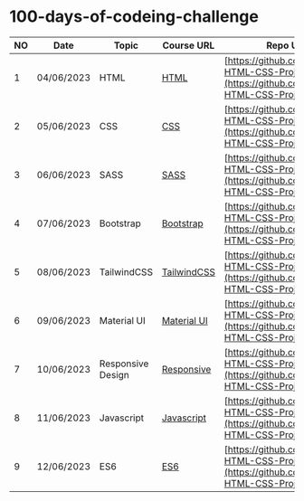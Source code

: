 # 100-days-of-codeing-challenge

NO | Date | Topic | Course URL | Repo URL
|---|---|---|---|---|
| 1 | 04/06/2023 | HTML | [HTML](https://www.youtube.com/watch?v=kUMe1FH4CHE)  | [https://github.com/a8hok/5-HTML-CSS-Projects](https://github.com/a8hok/5-HTML-CSS-Projects) |
| 2 | 05/06/2023 | CSS | [CSS](https://www.youtube.com/watch?v=n4R2E7O-Ngo&t=2s)  | [https://github.com/a8hok/5-HTML-CSS-Projects](https://github.com/a8hok/5-HTML-CSS-Projects) |
| 3 | 06/06/2023 | SASS | [SASS](https://www.youtube.com/watch?v=jfMHA8SqUL4)  | [https://github.com/a8hok/5-HTML-CSS-Projects](https://github.com/a8hok/5-HTML-CSS-Projects) |
| 4 | 07/06/2023 | Bootstrap | [Bootstrap](https://www.youtube.com/watch?v=-qfEOE4vtxE)  | [https://github.com/a8hok/5-HTML-CSS-Projects](https://github.com/a8hok/5-HTML-CSS-Projects) |
| 5 | 08/06/2023 | TailwindCSS | [TailwindCSS](https://www.youtube.com/watch?v=ft30zcMlFao&t=1927s)  | [https://github.com/a8hok/5-HTML-CSS-Projects](https://github.com/a8hok/5-HTML-CSS-Projects) |
| 6 | 09/06/2023 | Material UI | [Material UI](https://www.youtube.com/watch?v=o1chMISeTC0&pp=ygUZbWF0ZXJpYWwgdWkgZm9yIGJlZ2lubmVycw%3D%3D)  | [https://github.com/a8hok/5-HTML-CSS-Projects](https://github.com/a8hok/5-HTML-CSS-Projects) |
| 7 | 10/06/2023 | Responsive Design | [Responsive](https://www.youtube.com/watch?v=srvUrASNj0s&pp=ygUVcmVzcG9uc2l2ZSB3ZWIgZGVzaWdu)  | [https://github.com/a8hok/5-HTML-CSS-Projects](https://github.com/a8hok/5-HTML-CSS-Projects) |
| 8 | 11/06/2023 | Javascript | [Javascript](https://www.youtube.com/watch?v=SBmSRK3feww&t=15s&pp=ygUKamF2YXNjcmlwdA%3D%3D)  | [https://github.com/a8hok/5-HTML-CSS-Projects](https://github.com/a8hok/5-HTML-CSS-Projects) |
| 9 | 12/06/2023 | ES6 | [ES6](https://www.youtube.com/watch?v=1lFXj5h8IMA&pp=ygUeZXM2IGVzNyBlczggZXM5IGVzMTAgZmVhdHVyZXMg)  | [https://github.com/a8hok/5-HTML-CSS-Projects](https://github.com/a8hok/5-HTML-CSS-Projects) |

